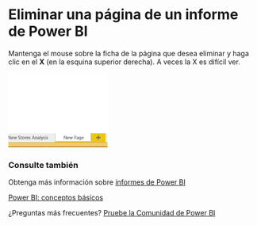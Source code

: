 <properties
   pageTitle="Eliminar una página de un informe de Power BI"
   description="Eliminar una página de un informe de Power BI"
   services="powerbi"
   documentationCenter=""
   authors="mihart"
   manager="mblythe"
   backup=""
   editor=""
   tags=""
   qualityFocus="no"
   qualityDate=""/>

<tags
   ms.service="powerbi"
   ms.devlang="NA"
   ms.topic="article"
   ms.tgt_pltfrm="NA"
   ms.workload="powerbi"
   ms.date="10/01/2016"
   ms.author="mihart"/>

# Eliminar una página de un informe de Power BI

Mantenga el mouse sobre la ficha de la página que desea eliminar y haga clic en el **X** (en la esquina superior derecha).  A veces la X es difícil ver.

![](media/powerbi-service-delete-a-page-from-a-report/deletepage.gif)

### Consulte también

Obtenga más información sobre [informes de Power BI](powerbi-service-reports.md)

[Power BI: conceptos básicos](powerbi-service-basic-concepts.md)﻿

¿Preguntas más frecuentes? [Pruebe la Comunidad de Power BI](http://community.powerbi.com/)
